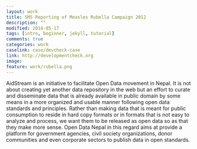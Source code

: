 ```yaml
---
layout: work
title: SMS Reporting of Measles Rubella Campaign 2012  
description: ""
modified: 2014-05-17
tags: [intro, beginner, jekyll, tutorial]
comments: true
categories: work
caselink: case/devcheck-case
link: http://developmentcheck.org  
image:
feature: work/rubella.png
---
```


AidStream is an initiative to facilitate Open Data movement in Nepal. It is not about creating yet another data repository in the web but an effort to curate and disseminate data that is already available in public domain by some means in a more organized and usable manner following open data standards and principles. Rather than making data that is meant for public consumption to reside in hard copy formats or in formats that is not easy to analyze and process, we want them to be released as open data so as that they make more sense. Open Data Nepal in this regard aims at provide a platform for government agencies, civil society organizations, donor communities and even corporate sectors to publish data in open standards. 
